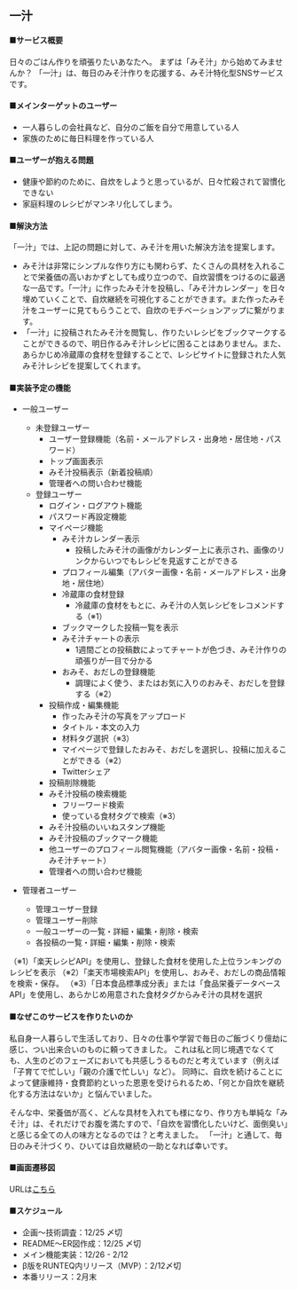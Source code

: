 ## 一汁

#### ■サービス概要
日々のごはん作りを頑張りたいあなたへ。
まずは「みそ汁」から始めてみませんか？
「一汁」は、毎日のみそ汁作りを応援する、みそ汁特化型SNSサービスです。

#### ■メインターゲットのユーザー
- 一人暮らしの会社員など、自分のご飯を自分で用意している人
- 家族のために毎日料理を作っている人

#### ■ユーザーが抱える問題
- 健康や節約のために、自炊をしようと思っているが、日々忙殺されて習慣化できない
- 家庭料理のレシピがマンネリ化してしまう。

#### ■解決方法
「一汁」では、上記の問題に対して、みそ汁を用いた解決方法を提案します。
- みそ汁は非常にシンプルな作り方にも関わらず、たくさんの具材を入れることで栄養価の高いおかずとしても成り立つので、自炊習慣をつけるのに最適な一品です。「一汁」に作ったみそ汁を投稿し、「みそ汁カレンダー」を日々埋めていくことで、自炊継続を可視化することができます。また作ったみそ汁をユーザーに見てもらうことで、自炊のモチベーションアップに繋がります。
- 「一汁」に投稿されたみそ汁を閲覧し、作りたいレシピをブックマークすることができるので、明日作るみそ汁レシピに困ることはありません。また、あらかじめ冷蔵庫の食材を登録することで、レシピサイトに登録された人気みそ汁レシピを提案してくれます。

#### ■実装予定の機能
- 一般ユーザー
  - 未登録ユーザー
    - ユーザー登録機能（名前・メールアドレス・出身地・居住地・パスワード）
    - トップ画面表示
    - みそ汁投稿表示（新着投稿順）
    - 管理者への問い合わせ機能
  - 登録ユーザー
    - ログイン・ログアウト機能
    - パスワード再設定機能
    - マイページ機能
      - みそ汁カレンダー表示
        - 投稿したみそ汁の画像がカレンダー上に表示され、画像のリンクからいつでもレシピを見返すことができる
      - プロフィール編集（アバター画像・名前・メールアドレス・出身地・居住地）
      - 冷蔵庫の食材登録
        - 冷蔵庫の食材をもとに、みそ汁の人気レシピをレコメンドする（※1）
      - ブックマークした投稿一覧を表示
      - みそ汁チャートの表示
        - 1週間ごとの投稿数によってチャートが色づき、みそ汁作りの頑張りが一目で分かる
      - おみそ、おだしの登録機能
        - 調理によく使う、またはお気に入りのおみそ、おだしを登録する（※2）
    - 投稿作成・編集機能
      - 作ったみそ汁の写真をアップロード
      - タイトル・本文の入力
      - 材料タグ選択（※3）
      - マイページで登録したおみそ、おだしを選択し、投稿に加えることができる（※2）
      - Twitterシェア
    - 投稿削除機能
    - みそ汁投稿の検索機能
      - フリーワード検索
      - 使っている食材タグで検索（※3）
    - みそ汁投稿のいいねスタンプ機能
    - みそ汁投稿のブックマーク機能
    - 他ユーザーのプロフィール閲覧機能（アバター画像・名前・投稿・みそ汁チャート）
    - 管理者への問い合わせ機能

- 管理者ユーザー
  - 管理ユーザー登録
  - 管理ユーザー削除
  - 一般ユーザーの一覧・詳細・編集・削除・検索
  - 各投稿の一覧・詳細・編集・削除・検索

（※1）「楽天レシピAPI」を使用し、登録した食材を使用した上位ランキングのレシピを表示
（※2）「楽天市場検索API」を使用し、おみそ、おだしの商品情報を検索・保存。
（※3）「日本食品標準成分表」または「食品栄養データベース API」を使用し、あらかじめ用意された食材タグからみそ汁の具材を選択

#### ■なぜこのサービスを作りたいのか
私自身一人暮らしで生活しており、日々の仕事や学習で毎日のご飯づくり億劫に感じ、つい出来合いのものに頼ってきました。
これは私と同じ境遇でなくても、人生のどのフェーズにおいても共感しうるものだと考えています（例えば「子育てで忙しい」「親の介護で忙しい」など）。
同時に、自炊を続けることによって健康維持・食費節約といった恩恵を受けられるため、「何とか自炊を継続化する方法はないか」と悩んでいました。

そんな中、栄養価が高く、どんな具材を入れても様になり、作り方も単純な「みそ汁」は、それだけでお腹を満たすので、「自炊を習慣化したいけど、面倒臭い」と感じる全ての人の味方となるのでは？と考えました。
「一汁」と通して、毎日のみそ汁づくり、ひいては自炊継続の一助となれば幸いです。

#### ■画面遷移図
URLは[こちら](https://www.figma.com/file/byXYHVgoi48ftTHrX3LmpG/%E4%B8%80%E6%B1%81%EF%BC%8F%E7%94%BB%E9%9D%A2%E9%81%B7%E7%A7%BB%E5%9B%B3?node-id=0%3A1&t=DnZDzoEadONtC7uT-1)

#### ■スケジュール
- 企画〜技術調査：12/25 〆切
- README〜ER図作成：12/25 〆切
- メイン機能実装：12/26 - 2/12
- β版をRUNTEQ内リリース（MVP）：2/12〆切
- 本番リリース：2月末
